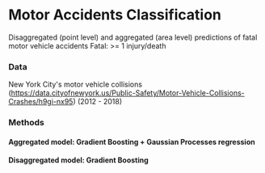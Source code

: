 # Motor Accidents Classification
Disaggregated (point level) and aggregated (area level) predictions of fatal motor vehicle accidents
Fatal: >= 1 injury/death

### Data
New York City's motor vehicle collisions (https://data.cityofnewyork.us/Public-Safety/Motor-Vehicle-Collisions-Crashes/h9gi-nx95) (2012 - 2018)

### Methods
#### Aggregated model: Gradient Boosting + Gaussian Processes regression
#### Disaggregated model: Gradient Boosting
